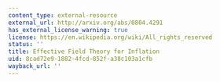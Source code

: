 ```yaml
---
content_type: external-resource
external_url: http://arxiv.org/abs/0804.4291
has_external_license_warning: true
license: https://en.wikipedia.org/wiki/All_rights_reserved
status: ''
title: Effective Field Theory for Inflation
uid: 8cad72e9-1882-4fcd-852f-a38c103a1cfb
wayback_url: ''
---
```

